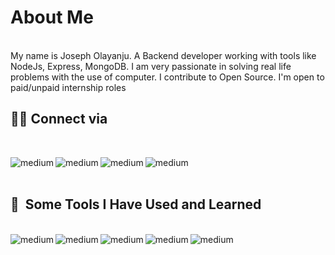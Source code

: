 <h1>About Me</h1><br>
My name is Joseph Olayanju. A Backend developer working with tools like NodeJs, Express, MongoDB. I am very passionate in solving real life problems with the use of computer. I contribute to Open Source. I'm open to paid/unpaid internship roles

<br />

<h2>👨‍💻 Connect via </h2> <br>

<a href="https://github.com/olayanju-1234"><img align="left" alt="medium" src="https://img.shields.io/badge/GitHub-100000?style=for-the-badge&logo=github&logoColor=white" /></a> 
<a href="https://www.linkedin.com/in/joseph-olayanju-8771b810b/"><img align="left" alt="medium" src="https://img.shields.io/badge/LinkedIn-0077B5?style=for-the-badge&logo=linkedin&logoColor=white" /></a> 
<a href="https://twitter.com/JosephOlayanju"><img align="left" alt="medium" src="https://img.shields.io/badge/Twitter-1DA1F2?style=for-the-badge&logo=twitter&logoColor=white" /></a>
<a href="mailto:horlarhyanjuhjoseph@gmail.com?&subject=Hello I want to hire you&body=Email Using Body"><img align="left" alt="medium" src="https://img.shields.io/badge/Gmail-D14836?style=for-the-badge&logo=gmail&logoColor=white" /></a>

<br /><br />

<h2> 🚀 &nbsp;Some Tools I Have Used and Learned</h2><br>
<img align="left" alt="medium" src="https://img.shields.io/badge/MongoDB-4EA94B?style=for-the-badge&logo=mongodb&logoColor=white" />
<img align="left" alt="medium" src="https://img.shields.io/badge/JWT-000000?style=for-the-badge&logo=JSON%20web%20tokens&logoColor=white" />
<img align="left" alt="medium" src="https://img.shields.io/badge/JavaScript-323330?style=for-the-badge&logo=javascript&logoColor=F7DF1E" />
<img align="left" alt="medium" src="https://img.shields.io/badge/Express.js-000000?style=for-the-badge&logo=express&logoColor=white" />
<img align="left" alt="medium" src="https://img.shields.io/badge/Node.js-339933?style=for-the-badge&logo=nodedotjs&logoColor=white" />
 

 <br> <br>


<!---
Olayanju-1234/Olayanju-1234 is a ✨ special ✨ repository because its `README.md` (this file) appears on your GitHub profile.
You can click the Preview link to take a look at your changes.
--->

